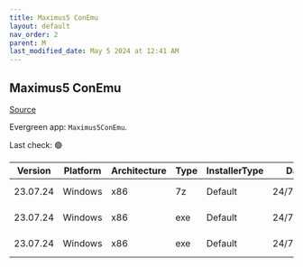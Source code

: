 ```yaml
---
title: Maximus5 ConEmu
layout: default
nav_order: 2
parent: M
last_modified_date: May 5 2024 at 12:41 AM
---
```


## Maximus5 ConEmu

[Source](https://github.com/Maximus5/ConEmu)

Evergreen app: `Maximus5ConEmu`. 

Last check: 🟢

| Version  | Platform | Architecture | Type | InstallerType | Date      | Size    | URI                                                                                                                                                                                          |
| -------- | -------- | ------------ | ---- | ------------- | --------- | ------- | -------------------------------------------------------------------------------------------------------------------------------------------------------------------------------------------- |
| 23.07.24 | Windows  | x86          | 7z   | Default       | 24/7/2023 | 4857689 | [https://github.com/Maximus5/ConEmu/releases/download/v23.07.24/ConEmuPack.230724.7z](https://github.com/Maximus5/ConEmu/releases/download/v23.07.24/ConEmuPack.230724.7z)                   |
| 23.07.24 | Windows  | x86          | exe  | Default       | 24/7/2023 | 7965008 | [https://github.com/Maximus5/ConEmu/releases/download/v23.07.24/ConEmuSetup.230724.exe](https://github.com/Maximus5/ConEmu/releases/download/v23.07.24/ConEmuSetup.230724.exe)               |
| 23.07.24 | Windows  | x86          | exe  | Default       | 24/7/2023 | 4828488 | [https://github.com/Maximus5/ConEmu/releases/download/v23.07.24/ConEmu_230724_English.paf.exe](https://github.com/Maximus5/ConEmu/releases/download/v23.07.24/ConEmu_230724_English.paf.exe) |
